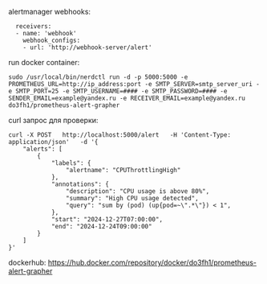 alertmanager webhooks:
```
  receivers:
  - name: 'webhook'
    webhook_configs:
    - url: 'http://webhook-server/alert'
```
run docker container:
```
sudo /usr/local/bin/nerdctl run -d -p 5000:5000 -e PROMETHEUS_URL=http://ip_address:port -e SMTP_SERVER=smtp_server_uri -e SMTP_PORT=25 -e SMTP_USERNAME=#### -e SMTP_PASSWORD=#### -e SENDER_EMAIL=example@yandex.ru -e RECEIVER_EMAIL=example@yandex.ru do3fh1/prometheus-alert-grapher
```
curl запрос для проверки:
```
curl -X POST   http://localhost:5000/alert   -H 'Content-Type: application/json'   -d '{
    "alerts": [
        {
            "labels": {
                "alertname": "CPUThrottlingHigh"
            },
            "annotations": {
                "description": "CPU usage is above 80%",
                "summary": "High CPU usage detected",
                "query": "sum by (pod) (up{pod=~\".*\"}) < 1",
            },
            "start": "2024-12-27T07:00:00",
            "end": "2024-12-24T09:00:00"
        }
    ]
}'
```
dockerhub:
https://hub.docker.com/repository/docker/do3fh1/prometheus-alert-grapher

